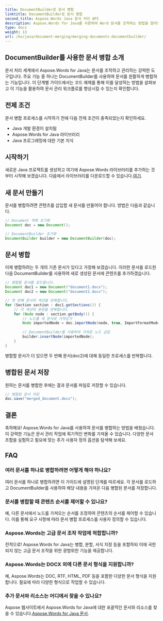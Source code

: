 ```yaml
---
title: DocumentBuilder로 문서 병합
linktitle: DocumentBuilder로 문서 병합
second_title: Aspose.Words Java 문서 처리 API
description: Aspose.Words for Java를 사용하여 Word 문서를 조작하는 방법을 알아보세요. Java에서 프로그래밍 방식으로 문서를 생성, 편집, 병합 및 변환합니다.
type: docs
weight: 13
url: /ko/java/document-merging/merging-documents-documentbuilder/
---
```


## DocumentBuilder를 사용한 문서 병합 소개

문서 처리 세계에서 Aspose.Words for Java는 문서를 조작하고 관리하는 강력한 도구입니다. 주요 기능 중 하나는 DocumentBuilder를 사용하여 문서를 원활하게 병합하는 기능입니다. 이 단계별 가이드에서는 코드 예제를 통해 이를 달성하는 방법을 살펴보고 이 기능을 활용하여 문서 관리 워크플로를 향상시킬 수 있는지 확인합니다.

## 전제 조건

문서 병합 프로세스를 시작하기 전에 다음 전제 조건이 충족되었는지 확인하세요.

- Java 개발 환경이 설치됨
- Aspose.Words for Java 라이브러리
- Java 프로그래밍에 대한 기본 지식

## 시작하기

 새로운 Java 프로젝트를 생성하고 여기에 Aspose.Words 라이브러리를 추가하는 것부터 시작해 보겠습니다. 다음에서 라이브러리를 다운로드할 수 있습니다.[여기](https://releases.aspose.com/words/java/).

## 새 문서 만들기

문서를 병합하려면 콘텐츠를 삽입할 새 문서를 만들어야 합니다. 방법은 다음과 같습니다.

```java
// Document 객체 초기화
Document doc = new Document();

// DocumentBuilder 초기화
DocumentBuilder builder = new DocumentBuilder(doc);
```

## 문서 병합

이제 병합하려는 두 개의 기존 문서가 있다고 가정해 보겠습니다. 이러한 문서를 로드한 다음 DocumentBuilder를 사용하여 새로 생성된 문서에 콘텐츠를 추가하겠습니다.

```java
// 병합할 문서를 로드합니다.
Document doc1 = new Document("document1.docx");
Document doc2 = new Document("document2.docx");

// 첫 번째 문서의 섹션을 반복합니다.
for (Section section : doc1.getSections()) {
    // 각 섹션의 본문을 반복합니다.
    for (Node node : section.getBody()) {
        // 노드를 새 문서로 가져오기
        Node importedNode = doc.importNode(node, true, ImportFormatMode.KEEP_SOURCE_FORMATTING);
        
        // DocumentBuilder를 사용하여 가져온 노드 삽입
        builder.insertNode(importedNode);
    }
}
```

병합할 문서가 더 있으면 두 번째 문서(doc2)에 대해 동일한 프로세스를 반복합니다.

## 병합된 문서 저장

원하는 문서를 병합한 후에는 결과 문서를 파일로 저장할 수 있습니다.

```java
// 병합된 문서 저장
doc.save("merged_document.docx");
```

## 결론

축하해요! Aspose.Words for Java를 사용하여 문서를 병합하는 방법을 배웠습니다. 이 강력한 기능은 문서 관리 작업에 획기적인 변화를 가져올 수 있습니다. 다양한 문서 조합을 실험하고 필요에 맞는 추가 사용자 정의 옵션을 탐색해 보세요.

## FAQ

### 여러 문서를 하나로 병합하려면 어떻게 해야 하나요?

여러 문서를 하나로 병합하려면 이 가이드에 설명된 단계를 따르세요. 각 문서를 로드하고 DocumentBuilder를 사용하여 해당 내용을 가져온 다음 병합된 문서를 저장합니다.

### 문서를 병합할 때 콘텐츠 순서를 제어할 수 있나요?

예, 다른 문서에서 노드를 가져오는 순서를 조정하여 콘텐츠의 순서를 제어할 수 있습니다. 이를 통해 요구 사항에 따라 문서 병합 프로세스를 사용자 정의할 수 있습니다.

### Aspose.Words는 고급 문서 조작 작업에 적합합니까?

전적으로! Aspose.Words for Java는 병합, 분할, 서식 지정 등을 포함하되 이에 국한되지 않는 고급 문서 조작을 위한 광범위한 기능을 제공합니다.

### Aspose.Words는 DOCX 외에 다른 문서 형식을 지원합니까?

예, Aspose.Words는 DOC, RTF, HTML, PDF 등을 포함한 다양한 문서 형식을 지원합니다. 필요에 따라 다양한 형식으로 작업할 수 있습니다.

### 추가 문서와 리소스는 어디에서 찾을 수 있나요?

 Aspose 웹사이트에서 Aspose.Words for Java에 대한 포괄적인 문서와 리소스를 찾을 수 있습니다.[Aspose.Words for Java 문서](https://reference.aspose.com/words/java/).